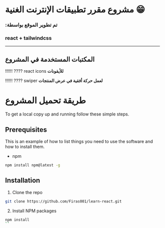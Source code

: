 # مشروع مقرر تطبيقات الإنترنت الغنية :grin:

### :تم تطوير الموقع بواسطة

### react + tailwindcss

---

## المكتبات المستخدمة في المشروع

!!!!!! ???? react icons
**للأيقونات**

!!!!!! ???? swiper
**لعمل حركة أفقية في عرض المنتجات**

# طريقة تحميل المشروع

To get a local copy up and running follow these simple steps.

## Prerequisites

This is an example of how to list things you need to use the software and how to install them.

- npm

```sh
npm install npm@latest -g
```

## Installation

1. Clone the repo

```sh
git clone https://github.com/Firas001/learn-react.git
```

2. Install NPM packages

```sh
npm install
``
```
